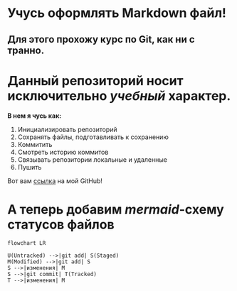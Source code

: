 # Учусь оформлять Markdown файл!

## Для этого прохожу курс по Git, как ни с транно.

# Данный репозиторий носит исключительно ***учебный*** характер.

**В нем я чусь как:**
1. Инициализировать репозиторий
2. Сохранять файлы, подготавливать к сохранению
3. Коммитить
4. Смотреть историю коммитов
5. Связывать репозитории локальные и удаленные
6. Пушить

Вот вам [ссылка](https://github.com/IgnatyKhramtsov "Я ссылка)") на мой GitHub!

# А теперь добавим *mermaid*-схему статусов файлов

```mermaid
flowchart LR

U(Untracked) -->|git add| S(Staged)
M(Modified) -->|git add| S
S -->|изменения| M
S -->|git commit| T(Tracked)
T -->|изменения| M
```








